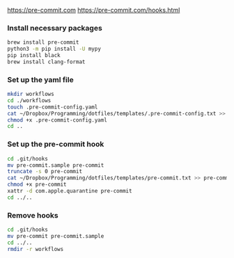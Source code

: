 https://pre-commit.com
https://pre-commit.com/hooks.html

### Install necessary packages
```bash
brew install pre-commit
python3 -m pip install -U mypy
pip install black
brew install clang-format
```

### Set up the yaml file
```bash
mkdir workflows
cd ./workflows
touch .pre-commit-config.yaml
cat ~/Dropbox/Programming/dotfiles/templates/.pre-commit-config.txt >> .pre-commit-config.yaml
chmod +x .pre-commit-config.yaml
cd ..
```

### Set up the pre-commit hook
```bash
cd .git/hooks
mv pre-commit.sample pre-commit
truncate -s 0 pre-commit
cat ~/Dropbox/Programming/dotfiles/templates/pre-commit.txt >> pre-commit
chmod +x pre-commit
xattr -d com.apple.quarantine pre-commit
cd ../..
```

### Remove hooks
```bash
cd .git/hooks
mv pre-commit pre-commit.sample
cd ../..
rmdir -r workflows
```
